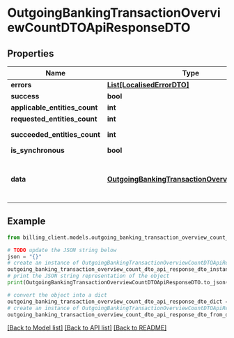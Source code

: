 # OutgoingBankingTransactionOverviewCountDTOApiResponseDTO


## Properties

Name | Type | Description | Notes
------------ | ------------- | ------------- | -------------
**errors** | [**List[LocalisedErrorDTO]**](LocalisedErrorDTO.md) |  | [optional] 
**success** | **bool** |  | [optional] 
**applicable_entities_count** | **int** |  | [optional] 
**requested_entities_count** | **int** |  | [optional] 
**succeeded_entities_count** | **int** |  | [optional] [readonly] 
**is_synchronous** | **bool** |  | [optional] 
**data** | [**OutgoingBankingTransactionOverviewCountDTO**](OutgoingBankingTransactionOverviewCountDTO.md) | The updated entity in case of modifications or creation | [optional] 

## Example

```python
from billing_client.models.outgoing_banking_transaction_overview_count_dto_api_response_dto import OutgoingBankingTransactionOverviewCountDTOApiResponseDTO

# TODO update the JSON string below
json = "{}"
# create an instance of OutgoingBankingTransactionOverviewCountDTOApiResponseDTO from a JSON string
outgoing_banking_transaction_overview_count_dto_api_response_dto_instance = OutgoingBankingTransactionOverviewCountDTOApiResponseDTO.from_json(json)
# print the JSON string representation of the object
print(OutgoingBankingTransactionOverviewCountDTOApiResponseDTO.to_json())

# convert the object into a dict
outgoing_banking_transaction_overview_count_dto_api_response_dto_dict = outgoing_banking_transaction_overview_count_dto_api_response_dto_instance.to_dict()
# create an instance of OutgoingBankingTransactionOverviewCountDTOApiResponseDTO from a dict
outgoing_banking_transaction_overview_count_dto_api_response_dto_from_dict = OutgoingBankingTransactionOverviewCountDTOApiResponseDTO.from_dict(outgoing_banking_transaction_overview_count_dto_api_response_dto_dict)
```
[[Back to Model list]](../README.md#documentation-for-models) [[Back to API list]](../README.md#documentation-for-api-endpoints) [[Back to README]](../README.md)



